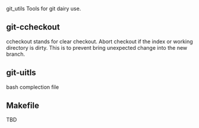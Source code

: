 git_utils
Tools for git dairy use.
## git-ccheckout
ccheckout stands for clear checkout. Abort checkout if the index or working directory is dirty. This is to prevent bring unexpected change into the new branch.
## git-uitls
bash complection file
## Makefile
TBD
